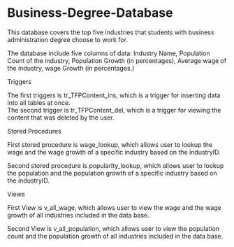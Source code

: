 # Business-Degree-Database
This database covers the top five industries that students with business administration degree choose to work for.

The database include five columns of data: Industry Name, Population Count of the industry, Population Growth (in percentages), Average wage of the industry, wage Growth (in percentages.)
  
Triggers 

The first triggers is tr_TFPContent_ins, which is a trigger for inserting data into all tables at once.  
  The second trigger is tr_TFPContent_del, which is a trigger for viewing the content that was deleted by the user.

Stored Procedures

First stored procedure is wage_lookup, which allows user to lookup the wage and the wage growth of a specific industry based on the industryID. 
  
  Second stored procedure is popularity_lookup, which allows user to lookup the population and the population growth of a specific industry based on the industryID.

Views

First View is v_all_wage, which allows user to view the wage and the wage growth of all industries included in the data base.

Second View is v_all_population, which allows user to view the population count and the population growth of all industries included in the data base.
